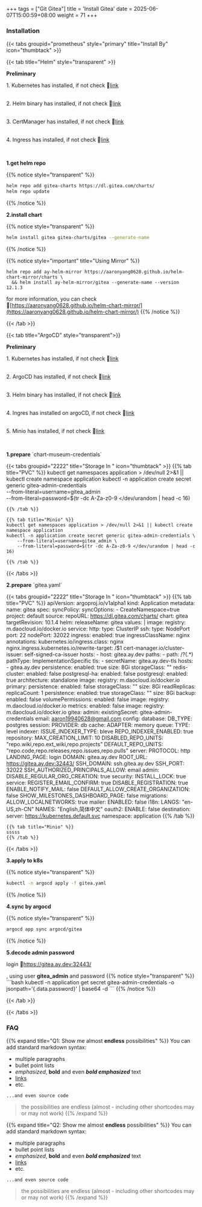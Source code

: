 +++
tags = ["Git Gitea"]
title = 'Install Gitea'
date = 2025-06-07T15:00:59+08:00
weight = 71
+++


### Installation

{{< tabs groupid="prometheus" style="primary" title="Install By" icon="thumbtack" >}}

{{< tab title="Helm" style="transparent" >}}
  <p> <b>Preliminary </b></p>
  1. Kubernetes has installed, if not check 🔗<a href="/docs/kubernetes/cluster/index.html" target="_blank">link</a> </p></br>
  2. Helm binary has installed, if not check 🔗<a href="/docs/software/binary/helm/index.html" target="_blank">link</a> </p></br>
  3. CertManager has installed, if not check 🔗<a href="/docs/software/networking/cert-manager/index.html" target="_blank">link</a> </p></br>
  4. Ingress has installed, if not check 🔗<a href="/docs/software/networking/ingress/index.html" target="_blank">link</a> </p></br>

  <p> <b>1.get helm repo </b></p>

  {{% notice style="transparent" %}}
  ```bash
  helm repo add gitea-charts https://dl.gitea.com/charts/
  helm repo update
  ```
  {{% /notice %}}

  <p> <b>2.install chart </b></p>

  {{% notice style="transparent" %}}
  ```bash
  helm install gitea gitea-charts/gitea --generate-name
  ```
  {{% /notice %}}

  {{% notice style="important" title="Using Mirror" %}} 
  ```shell
  helm repo add ay-helm-mirror https://aaronyang0628.github.io/helm-chart-mirror/charts \
    && helm install ay-helm-mirror/gitea --generate-name --version 12.1.3
  ```
  for more information, you can check 🔗[https://aaronyang0628.github.io/helm-chart-mirror/](https://aaronyang0628.github.io/helm-chart-mirror/)
  {{% /notice %}}

{{< /tab >}}

{{< tab title="ArgoCD" style="transparent">}}
  <p> <b>Preliminary </b></p>
  1. Kubernetes has installed, if not check 🔗<a href="/docs/kubernetes/cluster/index.html" target="_blank">link</a> </p></br>
  2. ArgoCD has installed, if not check 🔗<a href="/docs/software/cicd/argocd/index.html" target="_blank">link</a> </p></br>
  3. Helm binary has installed, if not check 🔗<a href="/docs/software/binary/helm/index.html" target="_blank">link</a> </p></br>
  4. Ingres has installed on argoCD, if not check 🔗<a href="/docs/software/networking/ingress/index.html" target="_blank">link</a> </p></br>
  5. Minio has installed, if not check 🔗<a href="/docs/software/storage/minio/index.html" target="_blank">link</a> </p></br>

  <p> <b>1.prepare</b> `chart-museum-credentials` </p>

  {{< tabs groupid="2222" title="Storage In " icon="thumbtack" >}}
    {{% tab title="PVC" %}}
    kubectl get namespaces application > /dev/null 2>&1 || kubectl create namespace application
    kubectl -n application create secret generic gitea-admin-credentials \
        --from-literal=username=gitea_admin \
        --from-literal=password=$(tr -dc A-Za-z0-9 </dev/urandom | head -c 16)

    {{% /tab %}}

    {{% tab title="Minio" %}}
    kubectl get namespaces application > /dev/null 2>&1 || kubectl create namespace application
    kubectl -n application create secret generic gitea-admin-credentials \
        --from-literal=username=gitea_admin \
        --from-literal=password=$(tr -dc A-Za-z0-9 </dev/urandom | head -c 16)

    {{% /tab %}}
  {{< /tabs >}}

  <p> <b>2.prepare</b> `gitea.yaml` </p>

  {{< tabs groupid="2222" title="Storage In " icon="thumbtack" >}}
    {{% tab title="PVC" %}}
    apiVersion: argoproj.io/v1alpha1
    kind: Application
    metadata:
      name: gitea
    spec:
      syncPolicy:
        syncOptions:
        - CreateNamespace=true
      project: default
      source:
        repoURL: https://dl.gitea.com/charts/
        chart: gitea
        targetRevision: 10.1.4
        helm:
          releaseName: gitea
          values: |
            image:
              registry: m.daocloud.io/docker.io
            service:
              http:
                type: ClusterIP
              ssh:
                type: NodePort
                port: 22
                nodePort: 32022
            ingress:
              enabled: true
              ingressClassName: nginx
              annotations:
                kubernetes.io/ingress.class: nginx
                nginx.ingress.kubernetes.io/rewrite-target: /$1
                cert-manager.io/cluster-issuer: self-signed-ca-issuer
              hosts:
              - host: gitea.ay.dev
                paths:
                - path: /?(.*)
                  pathType: ImplementationSpecific
              tls:
              - secretName: gitea.ay.dev-tls
                hosts:
                - gitea.ay.dev
            persistence:
              enabled: true
              size: 8Gi
              storageClass: ""
            redis-cluster:
              enabled: false
            postgresql-ha:
              enabled: false
            postgresql:
              enabled: true
              architecture: standalone
              image:
                registry: m.daocloud.io/docker.io
              primary:
                persistence:
                  enabled: false
                  storageClass: ""
                  size: 8Gi
              readReplicas:
                replicaCount: 1
                persistence:
                  enabled: true
                  storageClass: ""
                  size: 8Gi
              backup:
                enabled: false
              volumePermissions:
                enabled: false
                image:
                  registry: m.daocloud.io/docker.io
              metrics:
                enabled: false
                image:
                  registry: m.daocloud.io/docker.io
            gitea:
              admin:
                existingSecret: gitea-admin-credentials
                email: aaron19940628@gmail.com
              config:
                database:
                  DB_TYPE: postgres
                session:
                  PROVIDER: db
                cache:
                  ADAPTER: memory
                queue:
                  TYPE: level
                indexer:
                  ISSUE_INDEXER_TYPE: bleve
                  REPO_INDEXER_ENABLED: true
                repository:
                  MAX_CREATION_LIMIT: 10
                  DISABLED_REPO_UNITS: "repo.wiki,repo.ext_wiki,repo.projects"
                  DEFAULT_REPO_UNITS: "repo.code,repo.releases,repo.issues,repo.pulls"
                server:
                  PROTOCOL: http
                  LANDING_PAGE: login
                  DOMAIN: gitea.ay.dev
                  ROOT_URL: https://gitea.ay.dev:32443/
                  SSH_DOMAIN: ssh.gitea.ay.dev
                  SSH_PORT: 32022
                  SSH_AUTHORIZED_PRINCIPALS_ALLOW: email
                admin:
                  DISABLE_REGULAR_ORG_CREATION: true
                security:
                  INSTALL_LOCK: true
                service:
                  REGISTER_EMAIL_CONFIRM: true
                  DISABLE_REGISTRATION: true
                  ENABLE_NOTIFY_MAIL: false
                  DEFAULT_ALLOW_CREATE_ORGANIZATION: false
                  SHOW_MILESTONES_DASHBOARD_PAGE: false
                migrations:
                  ALLOW_LOCALNETWORKS: true
                mailer:
                  ENABLED: false
                i18n:
                  LANGS: "en-US,zh-CN"
                  NAMES: "English,简体中文"
                oauth2:
                  ENABLE: false
      destination:
        server: https://kubernetes.default.svc
        namespace: application
    {{% /tab %}}

    {{% tab title="Minio" %}}
    sssss
    {{% /tab %}}
  {{< /tabs >}}


  <p> <b>3.apply to k8s</b></p>

  {{% notice style="transparent" %}}
  ```bash
  kubectl -n argocd apply -f gitea.yaml
  ```
  {{% /notice %}}

  <p> <b>4.sync by argocd</b></p>

  {{% notice style="transparent" %}}
  ```bash
  argocd app sync argocd/gitea
  ```
  {{% /notice %}}

  <p> <b>5.decode admin password</b></p>
  login 🔗<a href="https://gitea.ay.dev:32443/" target="_blank">https://gitea.ay.dev:32443/</a> </p>, using user <b>gitea_admin</b> and password
  {{% notice style="transparent" %}}
  ```bash
  kubectl -n application get secret gitea-admin-credentials -o jsonpath='{.data.password}' | base64 -d
  ```
  {{% /notice %}}


{{< /tab >}}

{{< /tabs >}}





### FAQ

{{% expand title="Q1: Show me almost **endless** possibilities" %}}
You can add standard markdown syntax:

- multiple paragraphs
- bullet point lists
- _emphasized_, **bold** and even **_bold emphasized_** text
- [links](https://example.com)
- etc.

```plaintext
...and even source code
```

> the possibilities are endless (almost - including other shortcodes may or may not work)
{{% /expand %}}


{{% expand title="Q2: Show me almost **endless** possibilities" %}}
You can add standard markdown syntax:

- multiple paragraphs
- bullet point lists
- _emphasized_, **bold** and even **_bold emphasized_** text
- [links](https://example.com)
- etc.

```plaintext
...and even source code
```

> the possibilities are endless (almost - including other shortcodes may or may not work)
{{% /expand %}}